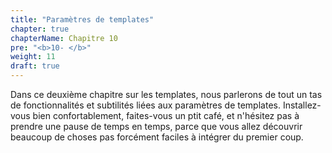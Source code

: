 ```yaml
---
title: "Paramètres de templates"
chapter: true
chapterName: Chapitre 10
pre: "<b>10- </b>"
weight: 11
draft: true
---
```


Dans ce deuxième chapitre sur les templates, nous parlerons de tout un tas de fonctionnalités et subtilités liées aux paramètres de templates.
Installez-vous bien confortablement, faites-vous un ptit café, et n'hésitez pas à prendre une pause de temps en temps, parce que vous allez découvrir beaucoup de choses pas forcément faciles à intégrer du premier coup.
